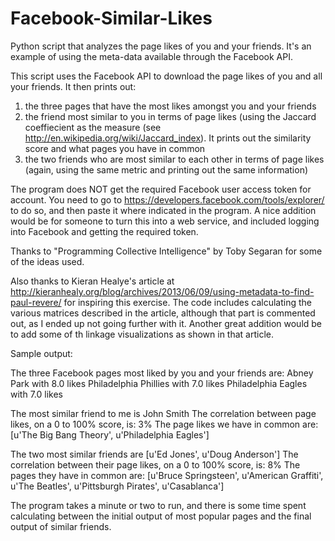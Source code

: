 Facebook-Similar-Likes
======================

Python script that analyzes the page likes of you and your friends. It's an example of using the meta-data available
through the Facebook API.

This script uses the Facebook API to download the page likes of you and all your friends. It then prints out:

  1) the three pages that have the most likes amongst you and your friends
  2) the friend most similar to you in terms of page likes (using the Jaccard coeffiecient as the measure 
     (see http://en.wikipedia.org/wiki/Jaccard_index).  It prints out the similarity score and what pages
     you have in common
  3) the two friends who are most similar to each other in terms of page likes (again, using the same metric
     and printing out the same information)
     
The program does NOT get the required Facebook user access token for account.  You need to go to 
https://developers.facebook.com/tools/explorer/ to do so, and then paste it where indicated in the program.
A nice addition would be for someone to turn this into a web service, and included logging into Facebook and getting
the required token.

Thanks to "Programming Collective Intelligence" by Toby Segaran for some of the ideas used.  

Also thanks to Kieran Healye's article at http://kieranhealy.org/blog/archives/2013/06/09/using-metadata-to-find-paul-revere/
for inspiring this exercise. The code includes calculating the various matrices described in the article, although that
part is commented out, as I ended up not going further with it.  Another great addition would be to add some of th linkage
visualizations as shown in that article.

Sample output:

  The three Facebook pages most liked by you and your friends are: 
  Abney Park with  8.0 likes
  Philadelphia Phillies  with  7.0 likes
  Philadelphia Eagles  with  7.0 likes

  The most similar friend to me is  John Smith
  The correlation between page likes, on a 0 to 100% score, is:  3%
  The page likes we have in common are:  [u'The Big Bang Theory', u'Philadelphia Eagles']

  The two most similar friends are  [u'Ed Jones', u'Doug Anderson']
  The correlation between their page likes, on a 0 to 100% score, is:  8%
  The pages they have in common are:  [u'Bruce Springsteen', u'American Graffiti', u'The Beatles', u'Pittsburgh Pirates', u'Casablanca']


The program takes a minute or two to run, and there is some time spent calculating between the initial output of most
popular pages and the final output of similar friends. 

